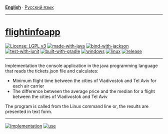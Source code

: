 **[English](README.md)** ∙ [Русский язык](README.ru.md)
___
# [flightinfoapp](https://github.com/maxshushanikov/flightinfoapp)
[![License: LGPL v3](https://img.shields.io/badge/License-LGPL%20v3-blue.svg)](https://www.gnu.org/licenses/lgpl-3.0)
[![made-with-java](https://img.shields.io/badge/Made%20with-java-brown.svg)](https://adoptium.net/de/temurin/releases/)
[![bind-with-jackson](https://img.shields.io/badge/Bind%20with-jackson-yellow.svg)](https://github.com/FasterXML/jackson)
[![test-with-junit](https://img.shields.io/badge/Test%20with-junit5-5865F2.svg)](https://github.com/junit-team/junit5/)
[![built-with-gradle](https://img.shields.io/badge/Built%20with-gradle-1a3ef3.svg)](https://gradle.org/install/)
[![windows](https://img.shields.io/badge/Windows%20-compatible-1df31a.svg)](https://www.microsoft.com/es-es/windows)
[![linux](https://img.shields.io/badge/Linux%20-compatible-1df31a.svg)](https://www.linux.org/)
[![release](https://img.shields.io/badge/Version%20-1.0-FF0000.svg)](https://github.com/ZgzInfinity/Conversimg/releases)
___
Implementation the console application in the java programming language that reads the tickets.json file and calculates:

- Minimum flight time between the cities of Vladivostok and Tel Aviv for each air carrier
- The difference between the average price and the median for a flight between the cities of Vladivostok and Tel Aviv

The program is called from the Linux command line or, the results are presented in text form.
___
[![Implementation](https://img.shields.io/badge/Implementation-steps-blue.svg)](https://github.com/maxshushanikov/flightinfoapp/blob/main/STEPS.md)
[![use](https://img.shields.io/badge/How--to-use-orange.svg)](https://github.com/maxshushanikov/flightinfoapp/blob/main/USAGE.md)
